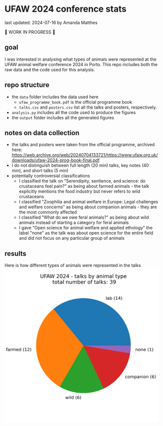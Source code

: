 # UFAW 2024 conference stats
last updated: 2024-07-16 by Amanda Matthes

🚧 WORK IN PROGRESS 🚧

## goal
I was interested in analysing what types of animals were represented at the UFAW animal welfare conference 2024 in Porto. This repo includes both the raw data and the code used for this analysis.

## repo structure
- the `data` folder includes the data used here
    - `ufaw_programme_book.pdf` is the official programme book
    - `talks.csv` and `posters.csv` list all the talks and posters, respectively.
- `analysis.py` includes all the code used to produce the figures
- the `output` folder includes all the generated figures

## notes on data collection
- the talks and posters were taken from the official programme, archived here: https://web.archive.org/web/20240704133721/https://www.ufaw.org.uk/downloads/ufaw-2024-prog-book-final.pdf
- I do not distinguish between full length (20 min) talks, key notes (40 min), and short talks (5 min)
- potentially controversial classifications
    - I classified the talk on "Serendipity, sentience, and science: do crustaceans feel pain?" as being about farmed animals - the talk explicitly mentions the food industry but never refers to wild crustaceans
    - I classified "Zoophilia and animal welfare in Europe: Legal challenges and welfare concerns" as being about companion animals - they are the most commonly affected
    - I classified "What do we owe feral animals?" as being about wild animals instead of starting a category for feral animals
    - I gave "Open science for animal welfare and applied ethology" the label "none" as the talk was about open science for the entire field and did not focus on any particular group of animals

## results
Here is how different types of animals were represented in the talks
![talks](output/talks.png)
